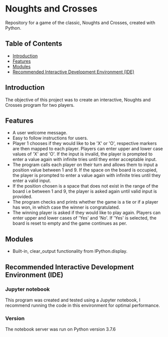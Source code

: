 # Noughts and Crosses
Repository for a game of the classic, Noughts and Crosses, created with Python.

## Table of Contents
* [Introduction](https://github.com/AoifeFlanagan/NoughtsCrosses#Introduction)
* [Features](https://github.com/AoifeFlanagan/NoughtsCrosses#Features)
* [Modules](https://github.com/AoifeFlanagan/NoughtsCrosses#Modules)
* [Recommended Interactive Development Environment (IDE)](https://github.com/AoifeFlanagan/NoughtsCrosses#interactive-development-environment-ide)

## Introduction
The objective of this project was to create an interactive, Noughts and Crosses program for two players.

## Features
* A user welcome message.
* Easy to follow instructions for users.
* Player 1 chooses if they would like to be 'X' or 'O', respective markers are then mapped to each player. Players can enter upper and lower case values of 'X' and 'O'. If the input is invalid, the player is prompted to enter a value again with infinite tries until they enter acceptable input.
* The program calls each player on their turn and allows them to input a position value between 1 and 9. If the space on the board is occupied, the player is prompted to enter a value again with infinite tries until they enter a valid input.  
* If the position chosen is a space that does not exist in the range of the board i.e between 1 and 9, the player is asked again until valid input is provided.
* The program checks and prints whether the game is a tie or if a player has won, in which case the winner is congratulated.
* The winning player is asked if they would like to play again. Players can enter upper and lower cases of 'Yes' and 'No'. If 'Yes' is selected, the board is reset to empty and the game continues as per.

## Modules
* Built-in, clear_output functionality from IPython.display.

## Recommended Interactive Development Environment (IDE)
### **Jupyter notebook**
This program was created and tested using a Jupyter notebook, I recommend running the code in this environment for optimal performance.

### **Version**
The notebook server was run on Python version 3.7.6
